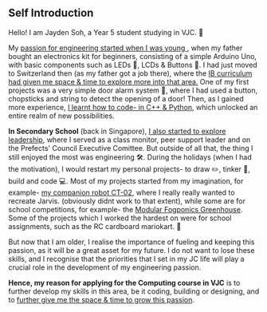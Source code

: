 ## Self Introduction
Hello! I am Jayden Soh, a Year 5 student studying in VJC. 👋

My <ins> passion for engineering started when I was young </ins>, when my father bought an electronics kit for beginners, consisting of a simple Arduino Uno, with basic components such as LEDs 🚨, LCDs & Buttons 🔘. I had just moved to Switzerland then (as my father got a job there), where the <ins>IB curriculum had given me space & time to explore more into that area.</ins> One of my first projects was a very simple door alarm system 🔔, where I had used a button, chopsticks and string to detect the opening of a door! Then, as I gained more experience, <ins>I learnt how to code- in C++ & Python</ins>, which unlocked an entire realm of new possibilities. 

**In Secondary School** (back in Singapore), <ins>I also started to explore leadership</ins>, where I served as a class monitor, peer support leader and on the Prefects' Council Executive Comittee. But outside of all that, the thing I still enjoyed the most was engineering 🛠️. During the holidays (when I had the motivation), I would restart my personal projects- to draw ✏️, tinker 🔨, build and code 💻. Most of my projects started from my imagination, for example- <ins>my companion robot CT-02</ins>, where I really really wanted to recreate Jarvis. (obviously didnt work to that extent), while some are for school competitions, for example- the <ins>Modular Fogponics Greenhouse</ins>. Some of the projects which I worked the hardest on were for school assignments, such as the RC cardboard mariokart. 🚗

But now that I am older, I realise the importance of fueling and keeping this passion, as it will be a great asset for my future. I do not want to lose these skills, and I recognise that the priorities that I set in my JC life will play a crucial role in the development of my engineering passion. 

**Hence, my reason for applying for the Computing course in VJC** is to further develop my skills in this area, be it coding, building or designing, and to <ins>further give me the space & time to grow this passion</ins>.
